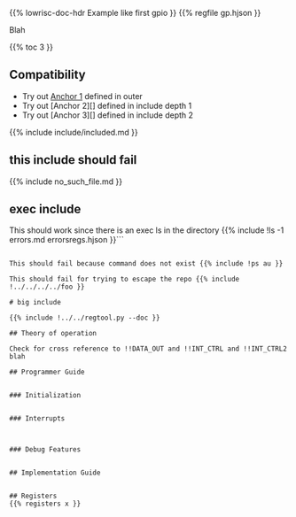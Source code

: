 {{% lowrisc-doc-hdr Example like first gpio }}
{{% regfile gp.hjson }}

Blah

{{% toc 3 }}

## Compatibility

* Try out [Anchor 1][] defined in outer
* Try out [Anchor 2][] defined in include depth 1
* Try out [Anchor 3][] defined in include depth 2


{{% include include/included.md }}

[Anchor 1]: https://github.com/lowRisc

## this include should fail

{{% include no_such_file.md }}

## exec include

This should work since there is an exec ls in the directory
{{% include !ls -1 errors.md errorsregs.hjson }}```
```

This should fail because command does not exist {{% include !ps au }}

This should fail for trying to escape the repo {{% include !../../../../foo }}

# big include

{{% include !../../regtool.py --doc }}

## Theory of operation

Check for cross reference to !!DATA_OUT and !!INT_CTRL and !!INT_CTRL2 blah

## Programmer Guide


### Initialization


### Interrupts



### Debug Features


## Implementation Guide


## Registers
{{% registers x }}
